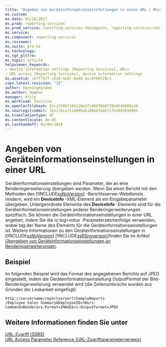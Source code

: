 ```yaml
---
title: "Angeben von Geräteinformationseinstellungen in einer URL | Microsoft-Dokumentation"
ms.custom: 
ms.date: 03/16/2017
ms.prod: reporting-services
ms.prod_service: reporting-services-sharepoint, reporting-services-native
ms.service: 
ms.component: reporting-services
ms.reviewer: 
ms.suite: pro-bi
ms.technology: 
ms.tgt_pltfrm: 
ms.topic: article
helpviewer_keywords:
- device information settings [Reporting Services], URLs
- URL access [Reporting Services], device information settings
ms.assetid: cb7f7577-c6a8-4e6f-8e60-5ec0760f29c3
caps.latest.revision: "32"
author: markingmyname
ms.author: maghan
manager: kfile
ms.workload: Inactive
ms.openlocfilehash: 52c13f05f185420e3f14097b60f70b95d6008a38
ms.sourcegitcommit: 7e117bca721d008ab106bbfede72f649d3634993
ms.translationtype: HT
ms.contentlocale: de-DE
ms.lasthandoff: 01/09/2018
---
```

# <a name="specify-device-information-settings-in-a-url"></a>Angeben von Geräteinformationseinstellungen in einer URL
  Geräteinformationseinstellungen sind Parameter, die an eine Renderingerweiterung übergeben werden. Wenn Sie einen Bericht mit den Methoden des [!INCLUDE[ssNoVersion](../includes/ssnoversion-md.md)] -Berichtsserver-Webdiensts rendern, wird ein **DeviceInfo** -XML-Element als ein Eingabeparameter übergeben. Untergeordnete Elemente des **DeviceInfo** -Elements sind für die Geräteinformationseinstellungen anderer Renderingerweiterungen spezifisch. Sie können die Geräteinformationseinstellungen in einer URL angeben, indem Sie die *rc:tag=value* -Parameterzeichenfolge verwenden, wobei *tag* der Name des Elements für die Geräteinformationseinstellungen ist. Weitere Informationen zu den Geräteinformationseinstellungen in [!INCLUDE[ssNoVersion](../includes/ssnoversion-md.md)] [!INCLUDE[ssRSnoversion](../includes/ssrsnoversion-md.md)]finden Sie im Artikel [Übergeben von Geräteinformationseinstellungen an Renderingerweiterungen](../reporting-services/report-server-web-service/net-framework/passing-device-information-settings-to-rendering-extensions.md).  
  
## <a name="example"></a>Beispiel  
 Im folgenden Beispiel wird das Format des angegebenen Berichts auf JPEG eingestellt, indem die Geräteinformationseinstellung *OutputFormat* der Bild-Renderingerweiterung verwendet wird (die Zeilenumbrüche wurden aus Gründen der Lesbarkeit eingefügt):  
  
```  
http://servername/reportserver?/SampleReports  
/Employee Sales Summary&EmployeeID=38&rs:  
Command=Render&rs:Format=IMAGE&rc:OutputFormat=JPEG  
```  
  
## <a name="see-also"></a>Weitere Informationen finden Sie unter  
 [URL-Zugriff &#40;SSRS&#41;](../reporting-services/url-access-ssrs.md)   
 [URL Access Parameter Reference (URL-Zugriffsparameterverweis)](../reporting-services/url-access-parameter-reference.md)  
  
  
